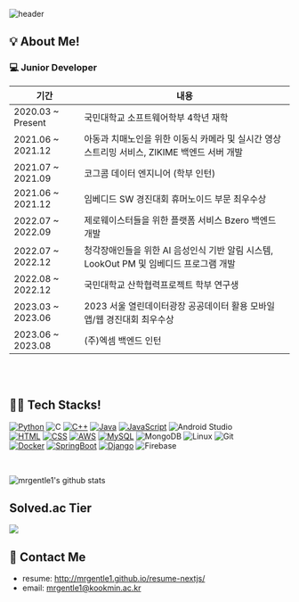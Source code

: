 ![header](https://capsule-render.vercel.app/api?type=waving&text=JunYoung%20Kim%27s%20GitHub&fontSize=40&fontColor=ffffff&fontAlignY=30&color=gradient&gradient=pastel&height=200&desc=backend%20developer&descAlignY=50)

<h2>💡 About Me!  </h2>
<h3>💻 Junior Developer</h3>

| 기간 | 내용 |
| --- | --- |
| 2020.03 ~ Present | 국민대학교 소프트웨어학부 4학년 재학 |
| 2021.06 ~ 2021.12 | 아동과 치매노인을 위한 이동식 카메라 및 실시간 영상 스트리밍 서비스, ZIKIME 백엔드 서버 개발 |
| 2021.07 ~ 2021.09 | 코그콤 데이터 엔지니어 (학부 인턴) |
| 2021.06 ~ 2021.12 | 임베디드 SW 경진대회 휴머노이드 부문 최우수상 |
| 2022.07 ~ 2022.09 | 제로웨이스터들을 위한 플랫폼 서비스 Bzero 백엔드 개발 |
| 2022.07 ~ 2022.12 | 청각장애인들을 위한 AI 음성인식 기반 알림 시스템, LookOut PM 및 임베디드 프로그램 개발 |
| 2022.08 ~ 2022.12 | 국민대학교 산학협력프로젝트 학부 연구생 |
| 2023.03 ~ 2023.06 | 2023 서울 열린데이터광장 공공데이터 활용 모바일 앱/웹 경진대회 최우수상  |
| 2023.06 ~ 2023.08 | (주)엑셈 백엔드 인턴  |

<br><br>

<h2>👨‍💻 Tech Stacks!  </h2>

[![Python](https://img.shields.io/badge/-Python-3776AB?style=for-the-badge&logo=python&logoColor=white)]()
![C](https://img.shields.io/badge/-C-A8B9CC?logo=C&logoColor=white&style=for-the-badge)
[![C++](https://img.shields.io/badge/-C++-00599C?style=for-the-badge&logo=c%2B%2B&logoColor=white)]()
[![Java](https://img.shields.io/badge/-Java-007396?style=for-the-badge&logo=java&logoColor=white)]()
[![JavaScript](https://img.shields.io/badge/-JavaScript-F7DF1E?style=for-the-badge&logo=javascript&logoColor=white)]()
![Android Studio](https://img.shields.io/badge/-Android%20Studio-3DDC84?logo=Android-Studio&logoColor=white&style=for-the-badge)
<br>
[![HTML](https://img.shields.io/badge/-HTML-E34F26?style=for-the-badge&logo=html5&logoColor=white)]()
[![CSS](https://img.shields.io/badge/-CSS-1572B6?style=for-the-badge&logo=css3&logoColor=white)]()
[![AWS](https://img.shields.io/badge/-AWS-232F3E?style=for-the-badge&logo=amazon-aws&logoColor=white)]()
[![MySQL](https://img.shields.io/badge/-MySQL-4479A1?style=for-the-badge&logo=mysql&logoColor=white)]()
![MongoDB](https://img.shields.io/badge/-MongoDB-4DB33D?logo=MongoDB&logoColor=white&style=for-the-badge)
![Linux](https://img.shields.io/badge/-Linux-FCC624?logo=Linux&logoColor=white&style=for-the-badge)
![Git](https://img.shields.io/badge/-Git-F05032?logo=Git&logoColor=white&style=for-the-badge)
<br>
[![Docker](https://img.shields.io/badge/-Docker-2496ED?style=for-the-badge&logo=docker&logoColor=white)]()
[![SpringBoot](https://img.shields.io/badge/-SpringBoot-6DB33F?style=for-the-badge&logo=spring-boot&logoColor=white)]()
[![Django](https://img.shields.io/badge/-Django-092E20?style=for-the-badge&logo=django&logoColor=white)]()
![Firebase](https://img.shields.io/badge/-Firebase-FFCA28?logo=Firebase&logoColor=white&style=for-the-badge)


<br>

![mrgentle1's github stats](https://github-readme-stats.vercel.app/api?username=mrgentle1&show_icons=true&theme=dracula)


<h2> Solved.ac Tier </h2>
<p>
  <img src="http://mazassumnida.wtf/api/v2/generate_badge?boj=mrgentle1&cache=c">
</p>

<h2>📝 Contact Me</h2>

* resume: <http://mrgentle1.github.io/resume-nextjs/>
* email: <mrgentle1@kookmin.ac.kr>

<!--
**mrgentle1/mrgentle1** is a ✨ _special_ ✨ repository because its `README.md` (this file) appears on your GitHub profile.

Here are some ideas to get you started:

- 🔭 I’m currently working on ...
- 🌱 I’m currently learning ...
- 👯 I’m looking to collaborate on ...
- 🤔 I’m looking for help with ...
- 💬 Ask me about ...
- 📫 How to reach me: ...
- 😄 Pronouns: ...
- ⚡ Fun fact: ...
-->
